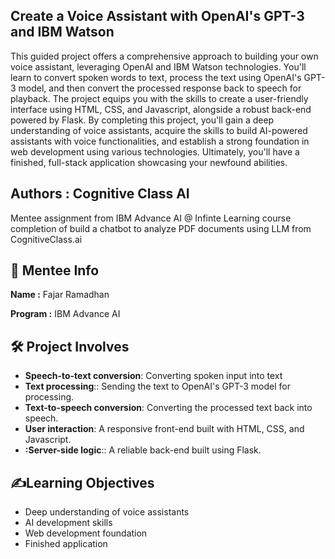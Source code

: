 ## Create a Voice Assistant with OpenAI's GPT-3 and IBM Watson

This guided project offers a comprehensive approach to building your own voice assistant, leveraging OpenAI and IBM Watson technologies. You'll learn to convert spoken words to text, process the text using OpenAI's GPT-3 model, and then convert the processed response back to speech for playback. The project equips you with the skills to create a user-friendly interface using HTML, CSS, and Javascript, alongside a robust back-end powered by Flask. By completing this project, you'll gain a deep understanding of voice assistants, acquire the skills to build AI-powered assistants with voice functionalities, and establish a strong foundation in web development using various technologies. Ultimately, you'll have a finished, full-stack application showcasing your newfound abilities.
  
## Authors : Cognitive Class AI

Mentee assignment from IBM Advance AI @ Infinte Learning course completion of build a chatbot to analyze PDF documents using LLM from CognitiveClass.ai

## 🚀 Mentee Info

**Name :** Fajar Ramadhan

**Program :** IBM Advance AI

##   🛠 Project Involves

*  **Speech-to-text conversion**: Converting spoken input into text
*  **Text processing**:: Sending the text to OpenAI's GPT-3 model for processing.
*  **Text-to-speech conversion**: Converting the processed text back into speech.
*  **User interaction**: A responsive front-end built with HTML, CSS, and Javascript.
*  **:Server-side logic**:: A reliable back-end built using Flask.

## ✍️Learning Objectives

*  Deep understanding of voice assistants
*  AI development skills
*  Web development foundation
*  Finished application
